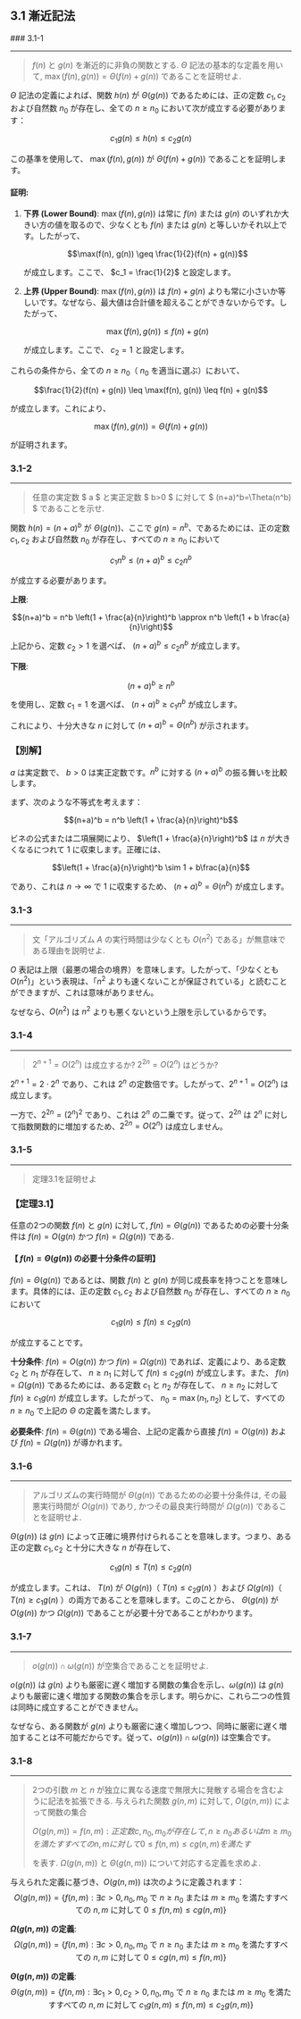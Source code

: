 ## 3.1 漸近記法

### 3.1-1
***
> $f(n)$ と $g(n)$ を漸近的に非負の関数とする. $\Theta$ 記法の基本的な定義を用いて, $\max(f(n), g(n)) = \Theta (f(n) + g(n))$ であることを証明せよ.

$\Theta$ 記法の定義によれば、関数 $h(n)$ が $\Theta(g(n))$ であるためには、正の定数 $c_1, c_2$ および自然数 $n_0$ が存在し、全ての $n \geq n_0$ において次が成立する必要があります：

$$
c_1 g(n) \leq h(n) \leq c_2 g(n)
$$

この基準を使用して、 $\max(f(n), g(n))$ が $\Theta(f(n) + g(n))$ であることを証明します。

#### 証明:

1. **下界 (Lower Bound)**:
   $\max(f(n), g(n))$ は常に $f(n)$ または $g(n)$ のいずれか大きい方の値を取るので、少なくとも $f(n)$ または $g(n)$ と等しいかそれ以上です。したがって、
   
   $$\max(f(n), g(n)) \geq \frac{1}{2}(f(n) + g(n))$$
   
   が成立します。ここで、 $c_1 = \frac{1}{2}$ と設定します。

3. **上界 (Upper Bound)**:
   $\max(f(n), g(n))$ は $f(n) + g(n)$ よりも常に小さいか等しいです。なぜなら、最大値は合計値を超えることができないからです。したがって、
   
   $$\max(f(n), g(n)) \leq f(n) + g(n)$$
   
   が成立します。ここで、 $c_2 = 1$ と設定します。

これらの条件から、全ての $n \geq n_0$（ $n_0$ を適当に選ぶ）において、

$$\frac{1}{2}(f(n) + g(n)) \leq \max(f(n), g(n)) \leq f(n) + g(n)$$

が成立します。これにより、

$$\max(f(n), g(n)) = \Theta(f(n) + g(n))$$

が証明されます。

### 3.1-2
***
> 任意の実定数 $ a $ と実正定数 $ b>0 $ に対して $ (n+a)^b=\Theta(n^b) $ であることを示せ. 

関数 $h(n) = (n+a)^b$ が $\Theta(g(n))$、ここで $g(n) = n^b$、であるためには、正の定数 $c_1, c_2$ および自然数 $n_0$ が存在し、すべての $n \geq n_0$ において

$$c_1 n^b \leq (n+a)^b \leq c_2 n^b$$

が成立する必要があります。

**上限**: 

$$(n+a)^b = n^b \left(1 + \frac{a}{n}\right)^b \approx n^b \left(1 + b \frac{a}{n}\right)$$

上記から、定数 $c_2 > 1$ を選べば、 $(n+a)^b \leq c_2 n^b$ が成立します。

**下限**: 

$$(n+a)^b \geq n^b$$

を使用し、定数 $c_1 = 1$ を選べば、 $(n+a)^b \geq c_1 n^b$ が成立します。

これにより、十分大きな $n$ に対して $(n+a)^b = \Theta(n^b)$ が示されます。

### **【別解】**


$a$ は実定数で、 $b > 0$ は実正定数です。$n^b$ に対する $(n+a)^b$ の振る舞いを比較します。

まず、次のような不等式を考えます：

$$(n+a)^b = n^b \left(1 + \frac{a}{n}\right)^b$$

ビネの公式または二項展開により、 $\left(1 + \frac{a}{n}\right)^b$ は $n$ が大きくなるにつれて 1 に収束します。正確には、

$$\left(1 + \frac{a}{n}\right)^b \sim 1 + b\frac{a}{n}$$

であり、これは $n \to \infty$ で $1$ に収束するため、 $(n+a)^b = \Theta(n^b)$ が成立します。

### 3.1-3
***
> 文「アルゴリズム $A$ の実行時間は少なくとも $O(n^2)$ である」が無意味である理由を説明せよ. 

$O$ 表記は上限（最悪の場合の境界）を意味します。したがって、「少なくとも $O(n^2)$」という表現は、「$n^2$ よりも速くないことが保証されている」と読むことができますが、これは意味がありません。

なぜなら、$O(n^2)$ は $n^2$ よりも悪くないという上限を示しているからです。

### 3.1-4
***
> $2^{n+1}=O(2^n)$ は成立するか? $2^{2n}=O(2^n)$ はどうか?

$2^{n+1} = 2 \cdot 2^n$ であり、これは $2^n$ の定数倍です。したがって、$2^{n+1} = O(2^n)$ は成立します。

一方で、$2^{2n} = (2^n)^2$ であり、これは $2^n$ の二乗です。従って、$2^{2n}$ は $2^n$ に対して指数関数的に増加するため、$2^{2n} = O(2^n)$ は成立しません。

### 3.1-5
***
> 定理3.1を証明せよ

### 【定理3.1】
任意の2つの関数 $f(n)$ と $g(n)$ に対して, $f(n)=\Theta(g(n))$ であるための必要十分条件は $f(n)=O(g(n)$ かつ $f(n)= \Omega(g(n))$ である. 

####  【 $f(n)=\Theta(g(n))$ の必要十分条件の証明】

$f(n)=\Theta(g(n))$ であるとは、関数 $f(n)$ と $g(n)$ が同じ成長率を持つことを意味します。具体的には、正の定数 $c_1, c_2$ および自然数 $n_0$ が存在し、すべての $n \geq n_0$ において

$$c_1 g(n) \leq f(n) \leq c_2 g(n)$$

が成立することです。

**十分条件**: $f(n)=O(g(n))$ かつ $f(n)=\Omega(g(n))$ であれば、定義により、ある定数 $c_2$ と $n_1$ が存在して、 $n \geq n_1$ に対して $f(n) \leq c_2 g(n)$ が成立します。また、 $f(n)=\Omega(g(n))$ であるためには、ある定数 $c_1$ と $n_2$ が存在して、 $n \geq n_2$ に対して $f(n) \geq c_1 g(n)$ が成立します。したがって、 $n_0 = \max(n_1, n_2)$ として、すべての $n \geq n_0$ で上記の $\Theta$ の定義を満たします。

**必要条件**: $f(n)=\Theta(g(n))$ である場合、上記の定義から直接 $f(n)=O(g(n))$ および $f(n)=\Omega(g(n))$ が導かれます。

### 3.1-6
****
> アルゴリズムの実行時間が $\Theta(g(n))$ であるための必要十分条件は, その最悪実行時間が $O(g(n))$ であり, かつその最良実行時間が $\Omega(g(n))$ であることを証明せよ. 

$\Theta(g(n))$ は $g(n)$ によって正確に境界付けられることを意味します。つまり、ある正の定数 $c_1, c_2$ と十分に大きな $n$ が存在して、

$$c_1 g(n) \leq T(n) \leq c_2 g(n)$$

が成立します。これは、 $T(n)$ が $O(g(n))$（ $T(n) \leq c_2 g(n)$ ）および $\Omega(g(n))$（ $T(n) \geq c_1 g(n)$ ）の両方であることを意味します。このことから、 $\Theta(g(n))$ が $O(g(n))$ かつ  $\Omega(g(n))$ であることが必要十分であることがわかります。

### 3.1-7
***
> $o(g(n)) \cap \omega(g(n))$ が空集合であることを証明せよ.

$o(g(n))$ は $g(n)$ よりも厳密に遅く増加する関数の集合を示し、$\omega(g(n))$ は $g(n)$ よりも厳密に速く増加する関数の集合を示します。明らかに、これら二つの性質は同時に成立することができません。

なぜなら、ある関数が $g(n)$ よりも厳密に速く増加しつつ、同時に厳密に遅く増加することは不可能だからです。従って、$o(g(n)) \cap \omega(g(n))$ は空集合です。

### 3.1-8
***
> 2つの引数 $m$ と $n$ が独立に異なる速度で無限大に発散する場合を含むように記法を拡張できる. 与えられた関数 $g(n,m)$ に対して, $O(g(n,m))$ によって関数の集合
>
> $O(g(n,m))= {f(n,m) : 正定数 c, n_0, m_0 が存在して, n \ge n_0 あるいは m \ge m_0 を満たすすべての n, m に対して 0 \le f(n,m) \le c g(n,m) を満たす}$
> 
> を表す. $\Omega(g(n,m))$ と $\Theta(g(n,m))$ について対応する定義を求めよ.

与えられた定義に基づき、$O(g(n,m))$ は次のように定義されます：
$$
O(g(n,m))= \{f(n,m) : \exists c > 0, n_0, m_0 \text{ で } n \ge n_0 \text{ または } m \ge m_0 \text{ を満たすすべての } n, m \text{ に対して } 0 \le f(n,m) \le c g(n,m)\}
$$

**$\Omega(g(n,m))$ の定義**:
$$
\Omega(g(n,m))= \{f(n,m) : \exists c > 0, n_0, m_0 \text{ で } n \ge n_0 \text{ または } m \ge m_0 \text{ を満たすすべての } n, m \text{ に対して } 0 \le c g(n,m) \le f(n,m)\}
$$

**$\Theta(g(n,m))$ の定義**:
$$
\Theta(g(n,m))= \{f(n,m) : \exists c_1 > 0, c_2 > 0, n_0, m_0 \text{ で } n \ge n_0 \text{ または } m \ge m_0 \text{ を満たすすべての } n, m \text{ に対して } c_1 g(n,m) \le f(n,m) \le c_2 g(n,m)\}
$$
